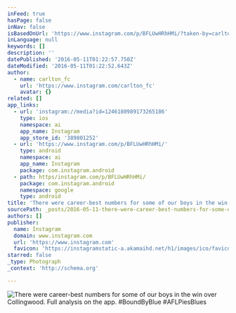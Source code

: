 ```yaml
---
inFeed: true
hasPage: false
inNav: false
isBasedOnUrl: 'https://www.instagram.com/p/BFLUwHRhHMi/?taken-by=carlton_fc'
inLanguage: null
keywords: []
description: ''
datePublished: '2016-05-11T01:22:57.750Z'
dateModified: '2016-05-11T01:22:52.643Z'
author:
  - name: carlton_fc
    url: 'https://www.instagram.com/carlton_fc'
    avatar: {}
related: []
app_links:
  - url: 'instagram://media?id=1246180989173265186'
    type: ios
    namespace: ai
    app_name: Instagram
    app_store_id: '389801252'
  - url: 'https://www.instagram.com/p/BFLUwHRhHMi/'
    type: android
    namespace: ai
    app_name: Instagram
    package: com.instagram.android
  - path: https/instagram.com/p/BFLUwHRhHMi/
    package: com.instagram.android
    namespace: google
    type: android
title: 'There were career-best numbers for some of our boys in the win over Collingwood. Full analysis on the app. #BoundByBlue #AFLPiesBlues'
sourcePath: _posts/2016-05-11-there-were-career-best-numbers-for-some-of-our-boys-in-the-w.md
authors: []
publisher:
  name: Instagram
  domain: www.instagram.com
  url: 'https://www.instagram.com'
  favicon: 'https://instagramstatic-a.akamaihd.net/h1/images/ico/favicon.ico/7cdab0872b15.ico'
starred: false
_type: Photograph
_context: 'http://schema.org'

---
```

![There were career-best numbers for some of our boys in the win over Collingwood. Full analysis on the app. #BoundByBlue #AFLPiesBlues](https://s3-us-west-2.amazonaws.com/the-grid-img/p/de615057c7044410c792bde3c8919a03cd3119b5.jpg)